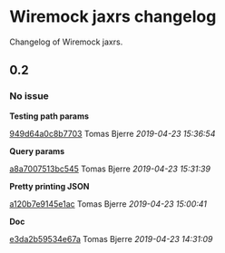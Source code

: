 
 # Wiremock jaxrs changelog

Changelog of Wiremock jaxrs.

## 0.2
### No issue

**Testing path params**


[949d64a0c8b7703](https://github.com/tomasbjerre/wiremock-jaxrs/commit/949d64a0c8b7703) Tomas Bjerre *2019-04-23 15:36:54*

**Query params**


[a8a7007513bc545](https://github.com/tomasbjerre/wiremock-jaxrs/commit/a8a7007513bc545) Tomas Bjerre *2019-04-23 15:31:39*

**Pretty printing JSON**


[a120b7e9145e1ac](https://github.com/tomasbjerre/wiremock-jaxrs/commit/a120b7e9145e1ac) Tomas Bjerre *2019-04-23 15:00:41*

**Doc**


[e3da2b59534e67a](https://github.com/tomasbjerre/wiremock-jaxrs/commit/e3da2b59534e67a) Tomas Bjerre *2019-04-23 14:31:09*


 